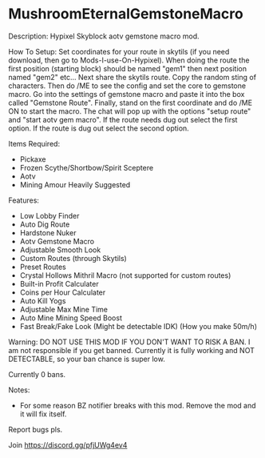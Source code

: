# MushroomEternalGemstoneMacro

Description: Hypixel Skyblock aotv gemstone macro mod. 

How To Setup: Set coordinates for your route in skytils (if you need download, then go to Mods-I-use-On-Hypixel). When doing the route the first position (starting block) should be named "gem1" then next position named "gem2" etc... Next share the skytils route. Copy the random sting of characters. Then do /ME to see the config and set the core to gemstone macro. Go into the settings of gemstone macro and paste it into the box called "Gemstone Route". Finally, stand on the first coordinate and do /ME ON to start the macro. The chat will pop up with the options "setup route" and "start aotv gem macro". If the route needs dug out select the first option. If the route is dug out select the second option.

Items Required: 

- Pickaxe
- Frozen Scythe/Shortbow/Spirit Sceptere
- Aotv
- Mining Amour Heavily Suggested

Features:

- Low Lobby Finder
- Auto Dig Route
- Hardstone Nuker
- Aotv Gemstone Macro
- Adjustable Smooth Look
- Custom Routes (through Skytils)
- Preset Routes
- Crystal Hollows Mithril Macro (not supported for custom routes)
- Built-in Profit Calculater
- Coins per Hour Calculater
- Auto Kill Yogs
- Adjustable Max Mine Time
- Auto Mine Mining Speed Boost
- Fast Break/Fake Look (Might be detectable IDK) (How you make 50m/h)

Warning: DO NOT USE THIS MOD IF YOU DON'T WANT TO RISK A BAN. I am not responsible if you get banned. Currently it is fully working and NOT DETECTABLE, so your ban chance is super low.

Currently 0 bans.

Notes: 
- For some reason BZ notifier breaks with this mod. Remove the mod and it will fix itself.

Report bugs pls.

Join https://discord.gg/pfjUWg4ev4

